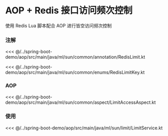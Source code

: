 # AOP + Redis 接口访问频次控制

使用 Redis Lua 脚本配合 AOP 进行皆空访问频次控制

### 注解

<<< @/../spring-boot-demo/aop/src/main/java/ml/sun/common/annotation/RedisLimit.kt

<<< @/../spring-boot-demo/aop/src/main/java/ml/sun/common/enums/RedisLimitKey.kt

### AOP

<<< @/../spring-boot-demo/aop/src/main/java/ml/sun/common/aspect/LimitAccessAspect.kt

### 使用

<<< @/../spring-boot-demo/aop/src/main/java/ml/sun/limit/LimitService.kt
